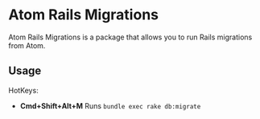 # Atom Rails Migrations

Atom Rails Migrations is a package that allows you to run Rails migrations from Atom.

## Usage

HotKeys:
  * __Cmd+Shift+Alt+M__ Runs `bundle exec rake db:migrate`
